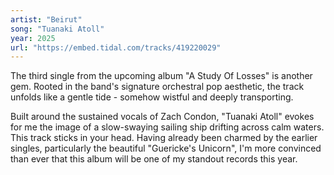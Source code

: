 ```yaml
---
artist: "Beirut" 
song: "Tuanaki Atoll"
year: 2025
url: "https://embed.tidal.com/tracks/419220029"
---
```


The third single from the upcoming album "A Study Of Losses" is another gem.
Rooted in the band's signature orchestral pop aesthetic, the track unfolds like
a gentle tide - somehow wistful and deeply transporting.

Built around the sustained vocals of Zach Condon, "Tuanaki Atoll" evokes for me
the image of a slow-swaying sailing ship drifting across calm waters. This
track sticks in your head. Having already been charmed by the earlier singles,
particularly the beautiful "Guericke's Unicorn", I'm more convinced
than ever that this album will be one of my standout records this year.
